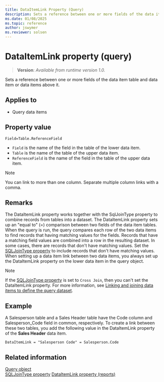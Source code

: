 ```yaml
---
title: DataItemLink Property (Query)
description: Sets a reference between one or more fields of the data item table and data item or data items above it.
ms.date: 01/08/2025
ms.topic: reference
author: jswymer
ms.reviewer: solsen
---
```


# DataItemLink property (query)

> **Version**: _Available from runtime version 1.0._

Sets a reference between one or more fields of the data item table and data item or data items above it.  
  
## Applies to  
  
- Query data items  
  
## Property value  

`Field=Table.ReferenceField`  
  
- `Field` is the name of the field in the table of the lower data item.  
- `Table` is the name of the table of the upper data item.  
- `ReferenceField` is the name of the field in the table of the upper data item.  
  
> [!NOTE]  
> You can link to more than one column. Separate multiple column links with a comma.
  
## Remarks  

The DataItemLink property works together with the SqlJoinType property to combine records from tables into a dataset. The DataItemLink property sets up an "equal to" (=) comparison between two fields of the data item tables. When the query is run, the query compares each row of the two data items to find records that having matching values for the fields. Records that have a matching field values are combined into a row in the resulting dataset. In some cases, there are records that don't have matching values. Set the [SQLJoinType property](devenv-sqljointype-property.md) to include records that don't have matching values. When setting up a data item link between two data items, you always set up the DataItemLink property on the lower data item in the query object.
  
> [!NOTE]  
> If the [SQLJoinType property](devenv-sqljointype-property.md) is set to `Cross Join`, then you can't set the DataItemLink property. For more information, see [Linking and joining data items to define the query dataset](../devenv-query-links-joins.md).

## Example

A Salesperson table and a Sales Header table have the Code column and Salesperson\_Code field in common, respectively. To create a link between these two tables, you add the following value in the DataItemLink property of the **Sales Header** data item.  
  
```AL
DataItemLink = "Salesperson Code" = Salesperson.Code  
```  

## Related information

[Query object](../devenv-query-object.md)  
[SQLJoinType property](devenv-sqljointype-property.md)
[DataItemLink property (reports)](devenv-dataitemlink-reports-property.md)  
